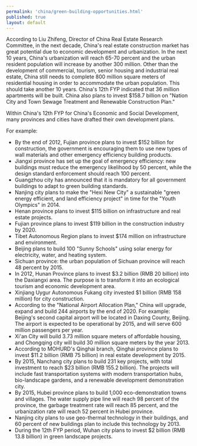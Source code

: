 ```yaml
---
permalink: 'china/green-building-opportunities.html'
published: true
layout: default
---
```

According to Liu Zhifeng, Director of China Real Estate Research Committee, in the next decade, China's real estate construction market has great potential due to economic development and urbanization. In the next 10 years, China's urbanization will reach 65-70 percent and the urban resident population will increase by another 300 million. Other than the development of commercial, tourism, senior housing and industrial real estate, China still needs to complete 800 million square meters of residential housing in order to accommodate the urban population. This should take another 10 years. China's 12th FYP indicated that 36 million apartments will be built. China also plans to invest $158.7 billion on "Nation City and Town Sewage Treatment and Renewable Construction Plan."

Within China's 12th FYP for China's Economic and Social Development, many provinces and cities have drafted their own development plans.

For example:

* By the end of 2012, Fujian province plans to invest $152 billion for construction, the government is encouraging them to use new types of wall materials and other emergency efficiency building products.
* Jiangxi province has set up the goal of emergency efficiency: new buildings must reduce the emergency likelihood by 50 percent, while the design standard enforcement should reach 100 percent.
* Guangzhou city has announced that it is mandatory for all government buildings to adapt to green building standards.
* Nanjing city plans to make the "Hexi New City" a sustainable "green energy efficient, and land efficiency project" in time for the "Youth Olympics" in 2014.
* Henan province plans to invest $115 billion on infrastructure and real estate projects.
* Fujian province plans to invest $119 billion in the construction industry by 2020.
* Tibet Autonomous Region plans to invest $174 million on infrastructure and environment.
* Beijing plans to build 100 "Sunny Schools" using solar energy for electricity, water, and heating system.
* Sichuan province: the urban population of Sichuan province will reach 48 percent by 2015.
* In 2012, Hunan Province plans to invest $3.2 billion (RMB 20 billion) into the Daxiangxi area. The purpose is to transform it into an ecological tourism and economic development area.
* Xinjiang Uygur Autonomous Fukang city invested $1 billion (RMB 158 million) for city construction.
* According to the "National Airport Allocation Plan," China will upgrade, expand and build 244 airports by the end of 2020. For example: Beijing's second capital airport will be located in Daxing County, Beijing. The airport is expected to be operational by 2015, and will serve 600 million passengers per year.
* Xi'an City will build 3.73 million square meters of affordable housing, and Chongqing city will build 30 million square meters by the year 2013.
* According to MOHURD's Qinghai branch, Qinghai province plans to invest $11.2 billion (RMB 75 billion) in real estate development by 2015.
* By 2015, Nanchang city plans to build 231 key projects, with total investment to reach $23 billion (RMB 155.2 billion). The projects will include fast transportation systems with modern transportation hubs, bio-landscape gardens, and a renewable development demonstration city.
* By 2015, Hubei province plans to build 1,000 eco-demonstration towns and villages. The water supply pipe line will reach 98 percent of the province, the garbage treatment rate will reach 85 percent, and the urbanization rate will reach 52 percent in Hubei province.
* Nanjing city plans to use geo-thermal technology in their buildings, and 60 percent of new buildings plan to include this technology by 2013.
* During the 12th FYP period, Wuhan city plans to invest $2 billion (RMB 13.8 billion) in green landscape projects.

